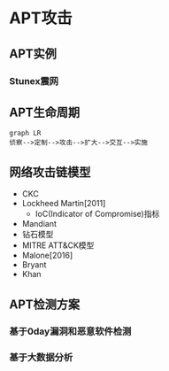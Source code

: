 APT攻击
===

## APT实例
### Stunex震网

## APT生命周期

```mermaid
graph LR
侦察-->定制-->攻击-->扩大-->交互-->实施
```

## 网络攻击链模型
* CKC
* Lockheed Martin[2011]
    - IoC(Indicator of Compromise)指标
* Mandiant
* 钻石模型
* MITRE ATT&CK模型
* Malone[2016]
* Bryant
* Khan

## APT检测方案
### 基于0day漏洞和恶意软件检测
### 基于大数据分析
